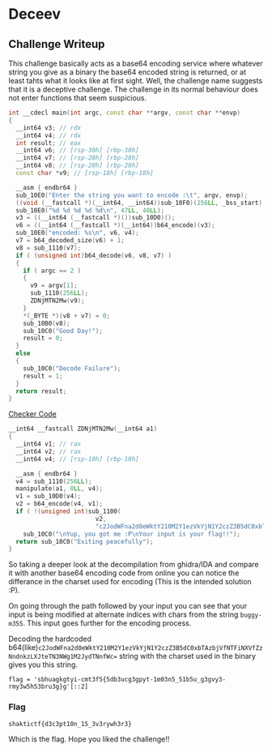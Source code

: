 # Deceev 

## Challenge Writeup

This challenge basically acts as a base64 encoding service where whatever string you give as a binary the base64 encoded string is returned, or at least tahts what it looks like at first sight. Well, the challenge name suggests that it is a deceptive challenge. 
The challenge in its normal behaviour does not enter functions that seem suspicious. 

```cpp
int __cdecl main(int argc, const char **argv, const char **envp)
{
  __int64 v3; // rdx
  __int64 v4; // rdx
  int result; // eax
  __int64 v6; // [rsp-30h] [rbp-30h]
  __int64 v7; // [rsp-28h] [rbp-28h]
  __int64 v8; // [rsp-20h] [rbp-20h]
  const char *v9; // [rsp-18h] [rbp-18h]

  __asm { endbr64 }
  sub_10E0("Enter the string you want to encode :\t", argv, envp);
  ((void (__fastcall *)(__int64, __int64))sub_10F0)(256LL, _bss_start);
  sub_10E0("%d %d %d %d %d\n", 47LL, 48LL);
  v3 = ((__int64 (__fastcall *)())sub_10D0)();
  v6 = ((__int64 (__fastcall *)(__int64))b64_encode)(v3);
  sub_10E0("encoded: %s\n", v6, v4);
  v7 = b64_decoded_size(v6) + 1;
  v8 = sub_1110(v7);
  if ( (unsigned int)b64_decode(v6, v8, v7) )
  {
    if ( argc == 2 )
    {
      v9 = argv[1];
      sub_1110(256LL);
      ZDNjMTN2Mw(v9);
    }
    *(_BYTE *)(v8 + v7) = 0;
    sub_10B0(v8);
    sub_10C0("Good Day!");
    result = 0;
  }
  else
  {
    sub_10C0("Decode Failure");
    result = 1;
  }
  return result;
}

```
<ins>Checker Code</ins>

```cpp
__int64 __fastcall ZDNjMTN2Mw(__int64 a1)
{
  __int64 v1; // rax
  __int64 v2; // rax
  __int64 v4; // [rsp-10h] [rbp-10h]

  __asm { endbr64 }
  v4 = sub_1110(256LL);
  manipulate(a1, 0LL, v4);
  v1 = sub_10D0(v4);
  v2 = b64_encode(v4, v1);
  if ( !(unsigned int)sub_1100(
                        v2,
                        "c2JodWFna2d0eWktY210M2Y1ezVkYjN1Y2czZ3B5dC0xbTAzbjVfNTFiNXVfZzNndnkzLXJteTN3NWg1M2JydTNnfWc=") )
    sub_10C0("\nYup, you got me :P\nYour input is your flag!!");
  return sub_10C0("Exiting peacefully");
}
```

So taking a deeper look at the decompilation from ghidra/IDA and compare it with another base64 encoding code from online you can notice the differance in the charset used for encoding (This is the intended solution :P).

On going through the path followed by your input you can see that your input is being modified at alternate indices with chars from the string `buggy-m355`. This input goes further for the encoding process. 

Decoding the hardcoded b64(like)`c2JodWFna2d0eWktY210M2Y1ezVkYjN1Y2czZ3B5dC0xbTAzbjVfNTFiNXVfZzNndnkzLXJteTN3NWg1M2JydTNnfWc=` string with the charset used in the binary gives you this string.

`flag = 'sbhuagkgtyi-cmt3f5{5db3ucg3gpyt-1m03n5_51b5u_g3gvy3-rmy3w5h53bru3g}g'[::2]`

### Flag

`shaktictf{d3c3pt10n_15_3v3rywh3r3}`

Which is the flag.
Hope you liked the challenge!!